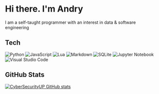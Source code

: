 # Hi there. I'm Andry

I am a self-taught programmer with an interest in data & software engineering

## Tech

![Python](https://img.shields.io/badge/python-3670A0?style=for-the-badge&logo=python&logoColor=ffdd54)
![JavaScript](https://img.shields.io/badge/javascript-%23323330.svg?style=for-the-badge&logo=javascript&logoColor=%23F7DF1E)
![Lua](https://img.shields.io/badge/lua-%232C2D72.svg?style=for-the-badge&logo=lua&logoColor=white)
![Markdown](https://img.shields.io/badge/markdown-%23000000.svg?style=for-the-badge&logo=markdown&logoColor=white)
![SQLite](https://img.shields.io/badge/sqlite-%2307405e.svg?style=for-the-badge&logo=sqlite&logoColor=white)
![Jupyter Notebook](https://img.shields.io/badge/jupyter-%23FA0F00.svg?style=for-the-badge&logo=jupyter&logoColor=white)
![Visual Studio Code](https://img.shields.io/badge/Visual%20Studio%20Code-0078d7.svg?style=for-the-badge&logo=visual-studio-code&logoColor=white)

## GitHub Stats

[![CyberSecurityUP GitHub stats](https://github-readme-stats.vercel.app/api?username=Andry-Smirnov&theme=dark&hide_border=true&include_all_commits=true&count_private=true)](https://github.com/Andry-Smirnov/github-readme-stats)
  
<!--
![Github Stats](https://github-readme-streak-stats.herokuapp.com/?user=Andry-Smirnov&theme=gruvbox_light&hide_border=true&fire=red&sideNums=red)
 
![Github Stats](https://github-readme-stats.vercel.app/api/top-langs/?username=Andry-Smirnov&theme=gruvbox_light&hide_border=false&include_all_commits=true&count_private=true&layout=compact)

[![trophy](https://github-profile-trophy.vercel.app/?username=Andry-Smirnov&margin-w=8)](https://github.com/ryo-ma/github-profile-trophy)

-->
